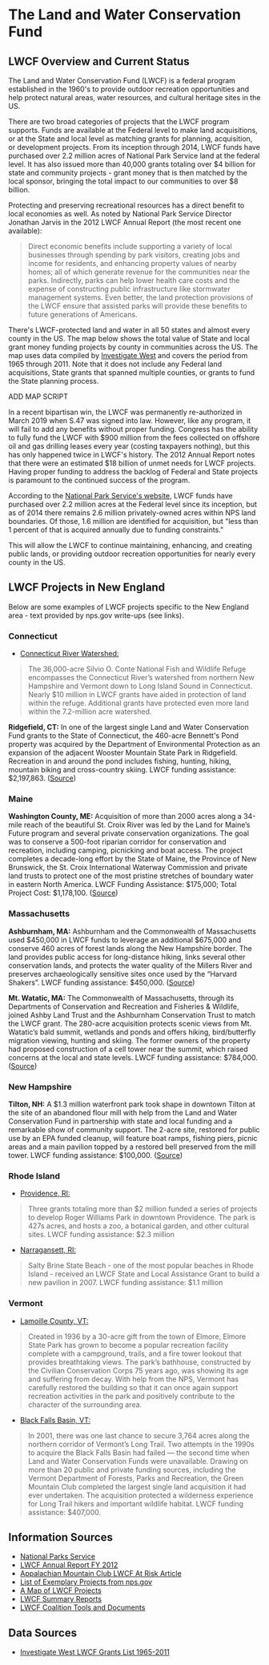 # The Land and Water Conservation Fund

## LWCF Overview and Current Status

The Land and Water Conservation Fund (LWCF) is a federal program established in the 1960's to provide outdoor recreation opportunities and help protect natural areas, water resources, and cultural heritage sites in the US.

There are two broad categories of projects that the LWCF program supports. Funds are available at the Federal level to make land acquisitions, or at the State and local level as matching grants for planning, acquisition, or development projects. From its inception through 2014, LWCF funds have purchased over 2.2 million acres of National Park Service land at the federal level. It has also issued more than 40,000 grants totaling over \$4 billion for state and community projects - grant money that is then matched by the local sponsor, bringing the total impact to our communities to over \$8 billion.

Protecting and preserving recreational resources has a direct benefit to local economies as well. As noted by National Park Service Director Jonathan Jarvis in the 2012 LWCF Annual Report (the most recent one available):

> Direct economic benefits include supporting a variety of local businesses through spending by park visitors, creating jobs and income for residents, and enhancing property values of nearby homes; all of which generate revenue for the communities near the parks. Indirectly, parks can help lower health care costs and the expense of constructing public infrastructure like stormwater management systems. Even better, the land protection provisions of the LWCF ensure that assisted parks will provide these benefits to future generations of Americans.

There's LWCF-protected land and water in all 50 states and almost every county in the US. The map below shows the total value of State and local grant money funding projects by county in communities across the US. The map uses data compiled by <a href="http://www.invw.org/2012/06/11/lwcf-grants-database-1283/" target="_blank">Investigate West</a> and covers the period from 1965 through 2011. Note that it does not include any Federal land acquisitions, State grants that spanned multiple counties, or grants to fund the State planning process.

ADD MAP SCRIPT

In a recent bipartisan win, the LWCF was permanently re-authorized in March 2019 when S.47 was signed into law. However, like any program, it will fail to add any benefits without proper funding. Congress has the ability to fully fund the LWCF with \$900 million from the fees collected on offshore oil and gas drilling leases every year (costing taxpayers nothing), but this has only happened twice in LWCF's history. The 2012 Annual Report notes that there were an estimated \$18 billion of unmet needs for LWCF projects. Having proper funding to address the backlog of Federal and State projects is paramount to the continued success of the program.

According to the <a href="https://www.nps.gov/subjects/lwcf/land-acquisition-status.htm" target="_blank">National Park Service's website</a>, LWCF funds have purchased over 2.2 million acres at the Federal level since its inception, but as of 2014 there remains 2.6 million privately-owned acres within NPS land boundaries. Of those, 1.6 million are identified for acquisition, but "less than 1 percent of that is acquired annually due to funding constraints."

This will allow the LWCF to continue maintaining, enhancing, and creating public lands, or providing outdoor recreation opportunities for nearly every county in the US. 

## LWCF Projects in New England

Below are some examples of LWCF projects specific to the New England area - text provided by nps.gov write-ups (see links).

### Connecticut

- <a href="https://www.outdoors.org/articles/amc-outdoors/this-land-is-your-land" target="_blank">Connecticut River Watershed:</a>

> The 36,000-acre Silvio O. Conte National Fish and Wildlife Refuge encompasses the Connecticut River’s watershed from northern New Hampshire and Vermont down to Long Island Sound in Connecticut. Nearly $10 million in LWCF grants have aided in protection of land within the refuge. Additional grants have protected even more land within the 7.2-million acre watershed.

**Ridgefield, CT:** In one of the largest single Land and Water Conservation Fund grants to the State of Connecticut, the 460-acre Bennett's Pond property was acquired by the Department of Environmental Protection as an expansion of the adjacent Wooster Mountain State Park in Ridgefield. Recreation in and around the pond includes fishing, hunting, hiking, mountain biking and cross-country skiing. LWCF funding assistance: $2,197,863. (<a href="https://www.nps.gov/subjects/lwcf/upload/LWCF_CT.pdf" target="_blank">Source</a>)

### Maine

**Washington County, ME:** Acquisition of more than 2000 acres along a 34-mile reach of the beautiful St. Croix River was led by the Land for Maine’s Future program and several private conservation organizations. The goal was to conserve a 500-foot riparian corridor for conservation and recreation, including camping, picnicking and boat access. The project completes a decade-long effort by the State of Maine, the Province of New Brunswick, the St. Croix International Waterway Commission and private land trusts to protect one of the most pristine stretches of boundary water in eastern North America. LWCF Funding Assistance: $175,000; Total Project Cost: $1,178,100. (<a href="https://www.nps.gov/subjects/lwcf/upload/LWCF_ME.pdf" target="_blank">Source</a>)

### Massachusetts

**Ashburnham, MA:** Ashburnham and the Commonwealth of Massachusetts used $450,000 in LWCF funds to leverage an additional $675,000 and conserve 460 acres of forest lands along the New Hampshire border. The land provides public access for long-distance hiking, links several other conservation lands, and protects the water quality of the Millers River and preserves archaeologically sensitive sites once used by the “Harvard Shakers”. LWCF funding assistance: $450,000. (<a href="https://www.nps.gov/subjects/lwcf/upload/LWCF_MA.pdf" target="_blank">Source</a>)

**Mt. Watatic, MA:** The Commonwealth of Massachusetts, through its Departments of Conservation and Recreation and Fisheries & Wildlife, joined Ashby Land Trust and the Ashburnham Conservation Trust to match the LWCF grant. The 280-acre acquisition protects scenic views from Mt. Watatic’s bald summit, wetlands and ponds and offers hiking, bird/butterfly migration viewing, hunting and skiing. The former owners of the property had proposed construction of a cell tower near the summit, which raised concerns at the local and state levels. LWCF funding assistance: $784,000. (<a href="https://www.nps.gov/subjects/lwcf/upload/LWCF_MA.pdf" target="_blank">Source</a>)

### New Hampshire

**Tilton, NH:** A $1.3 million waterfront park took shape in downtown Tilton at the site of an abandoned flour mill with help from the Land and Water Conservation Fund in partnership with state and local funding and a remarkable show of community support. The 2-acre site, restored for public use by an EPA funded cleanup, will feature boat ramps, fishing piers, picnic areas and a main pavilion topped by a restored bell preserved from the mill tower. LWCF funding assistance: $100,000. (<a href="https://www.nps.gov/subjects/lwcf/upload/LWCF_NH.pdf" target="_blank">Source</a>)


### Rhode Island

- <a href="https://www.outdoors.org/articles/amc-outdoors/this-land-is-your-land" target="_blank">Providence, RI:</a>

>Three grants totaling more than $2 million funded a series of projects to develop Roger Williams Park in downtown Providence. The park is 427s acres, and hosts a zoo, a botanical garden, and other cultural sites. LWCF funding assistance: $2.3 million

- <a href="https://static1.squarespace.com/static/58a60299ff7c508c3c05f2e1/t/5908c743e3df284d84bec1c7/1493747550938/LWCF_50thAnniversaryReport_FINAL.pdf" target="_blank">Narragansett, RI:</a>

>Salty Brine State Beach - one of the most popular beaches in Rhode Island - received an LWCF State and Local Assistance Grant to build a new pavilion in 2007. LWCF funding assistance: $1.1 million

### Vermont

- <a href="https://www.nps.gov/subjects/lwcf/upload/LWCF-Annual-Report-2012.pdf" target="_blank">Lamoille County, VT:</a>

> Created in 1936 by a 30-acre gift from the town of Elmore, Elmore State Park has grown to become a popular recreation facility complete with a campground, trails, and a fire tower lookout that provides breathtaking views. The park’s bathhouse, constructed by the Civilian Conservation Corps 75 years ago, was showing its age and suffering from decay. With help from the NPS, Vermont has carefully restored the building so that it can once again support recreation activities in the park and positively contribute to the character of the surrounding area.

- <a href="https://www.nps.gov/subjects/lwcf/upload/LWCF_VT.pdf" target="_blank">Black Falls Basin, VT:</a>

>In 2001, there was one last chance to secure 3,764 acres along the northern corridor of Vermont’s Long Trail. Two attempts in the 1990s to acquire the Black Falls Basin had failed — the second time when Land and Water Conservation Funds were unavailable. Drawing on more than 20 public and private funding sources, including the Vermont Department of Forests, Parks and Recreation, the Green Mountain Club completed the largest single land acquisition it had ever undertaken. The acquisition protected a wilderness experience for Long Trail hikers and important wildlife habitat. LWCF funding assistance: $407,000.


## Information Sources

- <a href="https://www.nps.gov/subjects/lwcf/index.htm" target="_blank">National Parks Service</a>
- <a href="https://www.nps.gov/subjects/lwcf/upload/LWCF-Annual-Report-2012.pdf" target="_blank">LWCF Annual Report FY 2012</a>
- <a href="https://www.outdoors.org/articles/amc-outdoors/this-land-is-your-land" target="_blank">Appalachian Mountain Club LWCF At Risk Article</a>
- <a href="https://www.nps.gov/subjects/lwcf/exemplary-projects.htm" target="_blank">List of Exemplary Projects from nps.gov</a>
- <a href="https://wilderness.org/mapping-land-and-water-conservation-fund-lwcf" target="_blank">A Map of LWCF Projects</a>
- <a href="https://waso-lwcf.ncrc.nps.gov/public/index.cfm" target="_blank">LWCF Summary Reports</a>
- <a href="https://www.lwcfcoalition.com/tools/" target="_blank">LWCF Coalition Tools and Documents</a>

## Data Sources

- <a href="http://www.invw.org/2012/06/11/lwcf-grants-database-1283/" target="_blank">Investigate West LWCF Grants List 1965-2011</a>


